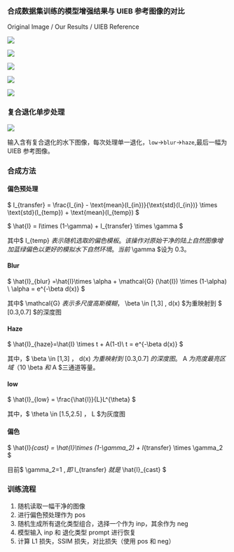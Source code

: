 ### 合成数据集训练的模型增强结果与 UIEB 参考图像的对比
Original Image        /        Our Results        /        UIEB Reference

![](https://cdn.nlark.com/yuque/0/2025/png/36204023/1743004730967-f0ac49a0-1ec2-4f7d-90c5-7cf69fd42214.png)

![](https://cdn.nlark.com/yuque/0/2025/png/36204023/1743004737289-c1d47b5f-09b6-45f5-bdd8-7062da875a51.png)

![](https://cdn.nlark.com/yuque/0/2025/png/36204023/1743004760283-e6b2d4cf-ce10-48e9-a726-40fc5ab67b61.png)

![](https://cdn.nlark.com/yuque/0/2025/png/36204023/1743004782234-29e0be1b-caf5-495e-9126-7f58f5ea1610.png)

![](https://cdn.nlark.com/yuque/0/2025/png/36204023/1743004916405-3701d97f-7838-47ee-ab35-bfd2ae8961c4.png)

### 复合退化单步处理
![](https://cdn.nlark.com/yuque/0/2025/png/36204023/1742640471239-527fbd1d-e7b3-4927-8ee6-b2c11d6c1769.png)

输入含有复合退化的水下图像，每次处理单一退化，`low`->`blur`->`haze`,最后一幅为 UIEB 参考图像。

### 合成方法
#### 偏色预处理
$ I_{transfer} = \frac{I_{in} - \text{mean}(I_{in})}{\text{std}(I_{in})} \times \text{std}(I_{temp}) + \text{mean}(I_{temp})  $

$ \hat{I} = I\times (1-\gamma) + I_{transfer} \times \gamma $

其中$ I_{temp} $表示随机选取的偏色模板。该操作对原始干净的陆上自然图像增加蓝绿偏色以更好的模拟水下自然环境。当前$ \gamma $设为 0.3。

#### Blur
$ \hat{I}_{blur} =\hat{I}\times \alpha + \mathcal{G} (\hat{I}) \times (1-\alpha) \\
\alpha = e^{-\beta d(x)} $

其中$ \mathcal{G} $表示多尺度高斯模糊，$ \beta \in [1,3] $,$ d(x) $为重映射到 $ [0.3,0.7] $的深度图

#### Haze
$ \hat{I}_{haze}=\hat{I} \times t + A(1-t)\\
t = e^{-\beta d(x)}   $

其中，$ \beta \in [1,3]  $，$ d(x) $为重映射到$ [0.3,0.7] $的深度图。$ A $为亮度最亮区域（10%）的平均亮度。注意$ \beta $和$ A $三通道等量。

#### low
$ \hat{I}_{low} = \frac{\hat{I}}{L}L^{\theta} $

其中，$ \theta \in [1.5,2.5] $，$ L $为灰度图

#### 偏色
$ \hat{I}_{cast} = \hat{I}\times (1-\gamma_2) + I_{transfer} \times \gamma_2 $

目前$ \gamma_2=1 $,即$ I_{transfer} $就是$ \hat{I}_{cast} $

### 训练流程
1. 随机读取一幅干净的图像
2. 进行偏色预处理作为 pos
3. 随机生成所有退化类型组合，选择一个作为 inp，其余作为 neg
4. 模型输入 inp 和 退化类型 prompt 进行恢复
5. 计算 L1 损失，SSIM 损失，对比损失（使用 pos 和 neg）

